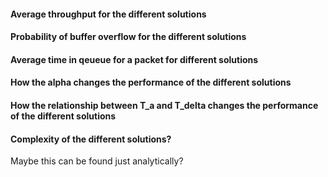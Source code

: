 
#### Average throughput for the different solutions

#### Probability of buffer overflow for the different solutions 

#### Average time in qeueue for a packet for different solutions
#### How the alpha changes the performance of the different solutions 

#### How the relationship between T_a and T_delta changes the performance of the different solutions

#### Complexity of the different solutions? 
Maybe this can be found just analytically?

